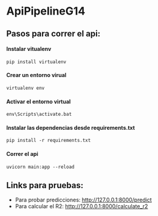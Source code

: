 # ApiPipelineG14
 
## Pasos para correr el api:
#### Instalar vitualenv
    pip install virtualenv
    
#### Crear un entorno virual
    virtualenv env
    
#### Activar el entorno virtual
    env\Scripts\activate.bat
    
#### Instalar las dependencias desde requirements.txt
    pip install -r requirements.txt
    
#### Correr el api
    uvicorn main:app --reload
## Links para pruebas:
- Para probar predicciones: http://127.0.0.1:8000/predict 
- Para calcular el R2: http://127.0.0.1:8000/calculate_r2
